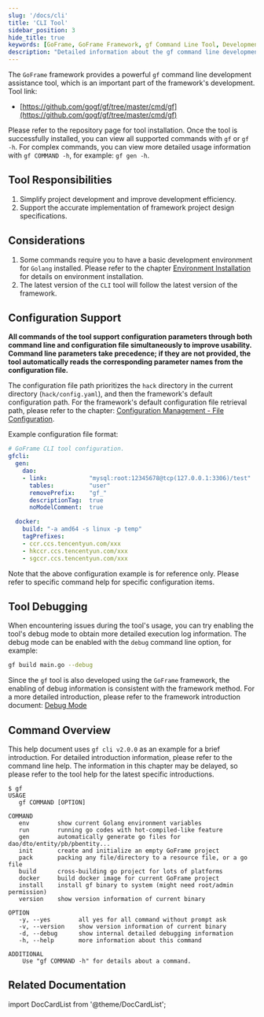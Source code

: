 ```yaml
---
slug: '/docs/cli'
title: 'CLI Tool'
sidebar_position: 3
hide_title: true
keywords: [GoFrame, GoFrame Framework, gf Command Line Tool, Development Tools, CLI Tools, Framework Design Specifications, Command Line Parameters, Configuration Files, Debug Mode, Code Generation]
description: "Detailed information about the gf command line development tool provided by the GoFrame framework, covering tool responsibilities, considerations, configuration support, tool debugging, and a command overview, among other aspects. The gf tool aims to simplify project development and increase efficiency, and supports parameter configuration through command line and configuration file methods to enhance tool usability."
---
```


The `GoFrame` framework provides a powerful `gf` command line development assistance tool, which is an important part of the framework's development. Tool link:

- [https://github.com/gogf/gf/tree/master/cmd/gf](https://github.com/gogf/gf/tree/master/cmd/gf)

Please refer to the repository page for tool installation. Once the tool is successfully installed, you can view all supported commands with `gf` or `gf -h`. For complex commands, you can view more detailed usage information with `gf COMMAND -h`, for example: `gf gen -h`.

## Tool Responsibilities

1. Simplify project development and improve development efficiency.
2. Support the accurate implementation of framework project design specifications.

## Considerations

1. Some commands require you to have a basic development environment for `Golang` installed. Please refer to the chapter [Environment Installation](../其他资料/准备工作/环境安装.md) for details on environment installation.
2. The latest version of the `CLI` tool will follow the latest version of the framework.

## Configuration Support

**All commands of the tool support configuration parameters through both command line and configuration file simultaneously to improve usability. Command line parameters take precedence; if they are not provided, the tool automatically reads the corresponding parameter names from the configuration file.**

The configuration file path prioritizes the `hack` directory in the current directory (`hack/config.yaml`), and then the framework's default configuration path. For the framework's default configuration file retrieval path, please refer to the chapter: [Configuration Management - File Configuration](../核心组件/配置管理/配置管理-文件配置.md).

Example configuration file format:

```yaml
# GoFrame CLI tool configuration.
gfcli:
  gen:
    dao:
    - link:            "mysql:root:12345678@tcp(127.0.0.1:3306)/test"
      tables:          "user"
      removePrefix:    "gf_"
      descriptionTag:  true
      noModelComment:  true

  docker:
    build: "-a amd64 -s linux -p temp"
    tagPrefixes:
    - ccr.ccs.tencentyun.com/xxx
    - hkccr.ccs.tencentyun.com/xxx
    - sgccr.ccs.tencentyun.com/xxx
```

Note that the above configuration example is for reference only. Please refer to specific command help for specific configuration items.

## Tool Debugging

When encountering issues during the tool's usage, you can try enabling the tool's debug mode to obtain more detailed execution log information. The debug mode can be enabled with the `debug` command line option, for example:

```bash
gf build main.go --debug
```

Since the `gf` tool is also developed using the `GoFrame` framework, the enabling of debug information is consistent with the framework method. For a more detailed introduction, please refer to the framework introduction document: [Debug Mode](../核心组件/调试模式.md)

## Command Overview

This help document uses `gf cli v2.0.0` as an example for a brief introduction. For detailed introduction information, please refer to the command line help. The information in this chapter may be delayed, so please refer to the tool help for the latest specific introductions.

```text
$ gf
USAGE
   gf COMMAND [OPTION]

COMMAND
   env        show current Golang environment variables
   run        running go codes with hot-compiled-like feature
   gen        automatically generate go files for dao/dto/entity/pb/pbentity...
   init       create and initialize an empty GoFrame project
   pack       packing any file/directory to a resource file, or a go file
   build      cross-building go project for lots of platforms
   docker     build docker image for current GoFrame project
   install    install gf binary to system (might need root/admin permission)
   version    show version information of current binary

OPTION
   -y, --yes        all yes for all command without prompt ask
   -v, --version    show version information of current binary
   -d, --debug      show internal detailed debugging information
   -h, --help       more information about this command

ADDITIONAL
    Use "gf COMMAND -h" for details about a command.
```

## Related Documentation
import DocCardList from '@theme/DocCardList';

<DocCardList />